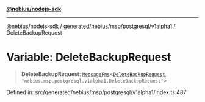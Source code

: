 [**@nebius/nodejs-sdk**](../../../../../../README.md)

---

[@nebius/nodejs-sdk](../../../../../../README.md) / [generated/nebius/msp/postgresql/v1alpha1](../README.md) / DeleteBackupRequest

# Variable: DeleteBackupRequest

> **DeleteBackupRequest**: [`MessageFns`](../../../../../../runtime/protos/core/interfaces/MessageFns.md)\<[`DeleteBackupRequest`](../interfaces/DeleteBackupRequest.md), `"nebius.msp.postgresql.v1alpha1.DeleteBackupRequest"`\>

Defined in: src/generated/nebius/msp/postgresql/v1alpha1/index.ts:487
